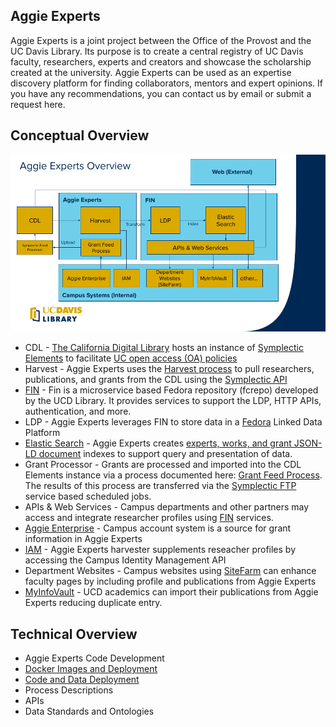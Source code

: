 ## Aggie Experts
Aggie Experts is a joint project between the Office of the Provost and the UC Davis Library. Its purpose is to create a central registry of UC Davis faculty, researchers, experts and creators and showcase the scholarship created at the university. Aggie Experts can be used as an expertise discovery platform for finding collaborators, mentors and expert opinions. If you have any recommendations, you can contact us by email or submit a request here.

## Conceptual Overview

![Overview of the Aggie Experts Dataflow](doc/Aggie-Experts-Overview.png)

- CDL - [The California Digital Library](https://cdlib.org/) hosts an instance of [Symplectic Elements](https://oapolicy.universityofcalifornia.edu) to facilitate [UC open access (OA) policies](https://osc.universityofcalifornia.edu/for-authors/open-access-policy/policy-faq/) 
- Harvest - Aggie Experts uses the [Harvest process](doc/harvest-process.md) to pull researchers, publications, and grants from the CDL using the [Symplectic API](https://support.symplectic.co.uk/support/solutions/folders/6000177986)
- [FIN](https://github.com/ucd-library/fin/blob/main/docs/README.md) - Fin is a microservice based Fedora repository (fcrepo) developed by the UCD Library. It provides services to support the LDP, HTTP APIs, authentication, and more.   
- LDP - Aggie Experts leverages FIN to store data in a [Fedora](https://wiki.lyrasis.org/display/FF/Fedora+Repository+Home) Linked Data Platform
- [Elastic Search](https://github.com/elastic/elasticsearch) - Aggie Experts creates [experts, works, and grant JSON-LD document](doc/digital_objects.org) indexes to support query and presentation of data.  
- Grant Processor - Grants are processed and imported into the CDL Elements instance via a process documented here: [Grant Feed Process](doc/grant-feed.md). The results of this process are transferred via the [Symplectic FTP](https://support.symplectic.co.uk/support/solutions/articles/6000271954-secure-ftp-server-access) service based scheduled jobs.
- APIs & Web Services - Campus departments and other partners may access and integrate researcher profiles using [FIN](https://github.com/ucd-library/fin/blob/main/docs/README.md) services. 
- [Aggie Enterprise](https://aggieenterprise.ucdavis.edu/) - Campus account system is a source for grant information in Aggie Experts
- [IAM](https://iet-ws.ucdavis.edu/iet-ws/#/home) - Aggie Experts harvester supplements reseacher profiles by accessing the Campus Identity Management API
- Department Websites - Campus websites using [SiteFarm](https://sitefarm.ucdavis.edu/) can enhance faculty pages by including profile and publications from Aggie Experts 
- [MyInfoVault](https://academicaffairs.ucdavis.edu/myinfovault) - UCD academics can import their publications from Aggie Experts reducing duplicate entry.

## Technical Overview

- Aggie Experts Code Development 
- [Docker Images and Deployment](doc/docker-deployment.md)
- [Code and Data Deployment](doc/experts-deploy-harvest.md)
- Process Descriptions
- APIs
- Data Standards and Ontologies

